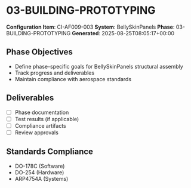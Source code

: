 # 03-BUILDING-PROTOTYPING

**Configuration Item**: CI-AF009-003
**System**: BellySkinPanels
**Phase**: 03-BUILDING-PROTOTYPING
**Generated**: 2025-08-25T08:05:17+00:00

## Phase Objectives
- Define phase-specific goals for BellySkinPanels structural assembly
- Track progress and deliverables
- Maintain compliance with aerospace standards

## Deliverables
- [ ] Phase documentation
- [ ] Test results (if applicable)
- [ ] Compliance artifacts
- [ ] Review approvals

## Standards Compliance
- DO-178C (Software)
- DO-254 (Hardware)
- ARP4754A (Systems)

